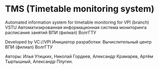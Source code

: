 TMS (Timetable monitoring system)
=======

Automated information system for timetable monitoring for VPI (branch) VSTU
Автоматизированная информационная система мониторинга расписания занятий ВПИ (филиал) ВолгГТУ

Developed by VC://VPI
Инициатор разработки: Вычислительный центр ВПИ (филиал) ВолгГТУ

Авторы: Илья Утицких, Николай Гордеев, Александр Крамарев, Артём Тыртышный, Александр Плугин.